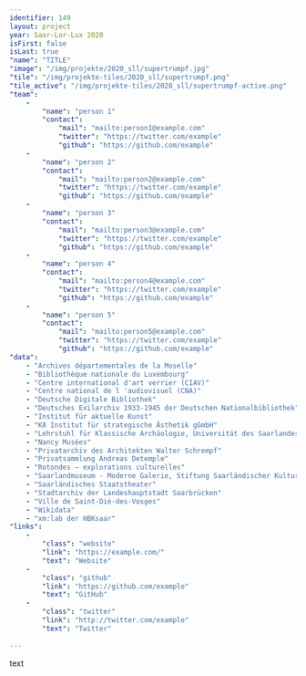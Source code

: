 ```yaml
---
identifier: 149
layout: project
year: Saar-Lor-Lux 2020
isFirst: false
isLast: true
"name": "TITLE"
"image": "/img/projekte/2020_sll/supertrumpf.jpg"
"tile": "/img/projekte-tiles/2020_sll/supertrumpf.png"
"tile_active": "/img/projekte-tiles/2020_sll/supertrumpf-active.png"
"team":
    -
        "name": "person 1"
        "contact":
            "mail": "mailto:person1@example.com"
            "twitter": "https://twitter.com/example"
            "github": "https://github.com/example"
    -
        "name": "person 2"
        "contact":
            "mail": "mailto:person2@example.com"
            "twitter": "https://twitter.com/example"
            "github": "https://github.com/example"
    -
        "name": "person 3"
        "contact":
            "mail": "mailto:person3@example.com"
            "twitter": "https://twitter.com/example"
            "github": "https://github.com/example"
    -
        "name": "person 4"
        "contact":
            "mail": "mailto:person4@example.com"
            "twitter": "https://twitter.com/example"
            "github": "https://github.com/example"
    -
        "name": "person 5"
        "contact":
            "mail": "mailto:person5@example.com"
            "twitter": "https://twitter.com/example"
            "github": "https://github.com/example"
"data":
    - "Archives départementales de la Moselle"
    - "Bibliothèque nationale du Luxembourg"
    - "Centre international d'art verrier (CIAV)"
    - "Centre national de l 'audiovisuel (CNA)"
    - "Deutsche Digitale Bibliothek"
    - "Deutsches Exilarchiv 1933-1945 der Deutschen Nationalbibliothek"
    - "Institut für aktuelle Kunst"
    - "K8 Institut für strategische Ästhetik gGmbH"
    - "Lehrstuhl für Klassische Archäologie, Universität des Saarlandes"
    - "Nancy Musées"
    - "Privatarchiv des Architekten Walter Schrempf"
    - "Privatsammlung Andreas Detemple"
    - "Rotondes – explorations culturelles"
    - "Saarlandmuseum - Moderne Galerie, Stiftung Saarländischer Kulturbesitz"
    - "Saarländisches Staatstheater"
    - "Stadtarchiv der Landeshauptstadt Saarbrücken"
    - "Ville de Saint-Dié-des-Vosges"
    - "Wikidata"
    - "xm:lab der HBKsaar"
"links":
    -
        "class": "website"
        "link": "https://example.com/"
        "text": "Website"
    -
        "class": "github"
        "link": "https://github.com/example"
        "text": "GitHub"
    -
        "class": "twitter"
        "link": "http://twitter.com/example"
        "text": "Twitter"
           
---
```

text